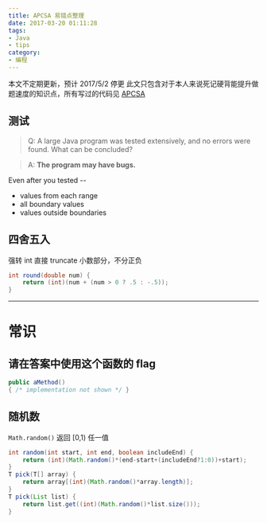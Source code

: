 ```yaml
---
title: APCSA 易错点整理
date: 2017-03-20 01:11:28
tags:
- Java
- tips
category:
- 编程
---
```


本文不定期更新，预计 2017/5/2 停更
此文只包含对于本人来说死记硬背能提升做题速度的知识点，所有写过的代码见 [APCSA](https://github.com/ApolloZhu/APCSA)

## 测试

> Q: A large Java program was tested extensively, and no errors were found. What can be concluded?

> A: **The program may have bugs.**

<!-- more -->

Even after you tested --

- values from each range
- all boundary values
- values outside boundaries


## 四舍五入

强转 int 直接 truncate 小数部分，不分正负

```java
int round(double num) {
    return (int)(num + (num > 0 ? .5 : -.5));
}
```

----

# 常识

## 请在答案中使用这个函数的 flag

```java
public aMethod()
{ /* implementation not shown */ }
```

## 随机数

`Math.random()` 返回 [0,1) 任一值

```java
int random(int start, int end, boolean includeEnd) {
    return (int)(Math.random()*(end-start+(includeEnd?1:0))+start);
}
T pick(T[] array) {
    return array[(int)(Math.random()*array.length)];
}
T pick(List list) {
    return list.get((int)(Math.random()*list.size()));
}
```
